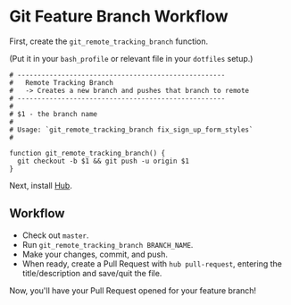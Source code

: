 Git Feature Branch Workflow
===========================

First, create the `git_remote_tracking_branch` function. 

(Put it in your `bash_profile` or relevant file in your `dotfiles` setup.)

```shell
# ----------------------------------------------------
#   Remote Tracking Branch
#   -> Creates a new branch and pushes that branch to remote
# ----------------------------------------------------
#
# $1 - the branch name
#
# Usage: `git_remote_tracking_branch fix_sign_up_form_styles`
#

function git_remote_tracking_branch() {
  git checkout -b $1 && git push -u origin $1
}
```

Next, install [Hub](https://github.com/github/hub).

Workflow
--------

- Check out `master`.
- Run `git_remote_tracking_branch BRANCH_NAME`.
- Make your changes, commit, and push.
- When ready, create a Pull Request with `hub pull-request`, entering the title/description and save/quit the file.

Now, you'll have your Pull Request opened for your feature branch!
